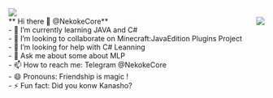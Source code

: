 <img align="left" src="https://github-readme-stats.vercel.app/api?username=NekokeCore&show_icons=true&show_icons=true&count_private=true&bg_color=30,e96443,904e95&title_color=fff&text_color=fff"/>

<br />

<a>
  <img align="right" src="https://github-readme-stats.vercel.app/api/top-langs/?username=NekokeCore&show_icons=true&theme=vue" />
** Hi there 👋 @NekokeCore**</br>
- 🌱 I’m currently learning JAVA and C#</br>
- 👯 I’m looking to collaborate on Minecraft:JavaEdition Plugins Project</br>
- 🤔 I’m looking for help with C# Leanning</br>
- 💬 Ask me about some about MLP</br>
- 📫 How to reach me: Telegram @NekokeCore</br>
- 😄 Pronouns: Friendship is magic !</br>
- ⚡ Fun fact: Did you konw Kanasho?</br>
</a>
